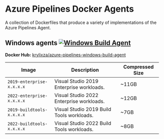 # Azure Pipelines Docker Agents
A collection of Dockerfiles that produce a variety of implementations of the Azure Pipelines Agent.

## Windows agents [![Windows Build Agent](https://github.com/KrylixZA/Azure-Pipelines-Docker-Agents/actions/workflows/windows-build-agent.yml/badge.svg)](https://github.com/KrylixZA/Azure-Pipelines-Docker-Agents/actions/workflows/windows-build-agent.yml)

**Docker Hub:** [krylixza/azure-pipelines-windows-build-agent](https://hub.docker.com/repository/docker/krylixza/azure-pipelines-windows-build-agent)

| Image | Description | Compressed Size |
|----|----|----|
|  `2019-enterprise-x.x.x.x` | Visual Studio 2019 Enterprise workloads. | ~11GB |
|  `2022-enterprise-x.x.x.x` | Visual Studio 2022 Enterprise workloads. | ~12GB |
|  `2019-buildtools-x.x.x.x` | Visual Studio 2019 Build Tools workloads. | ~7GB |
|  `2022-buildtools-x.x.x.x` | Visual Studio 2022 Build Tools workloads. | ~8GB |
